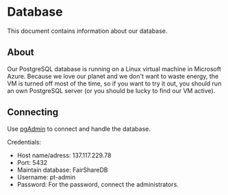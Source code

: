 # Database

This document contains information about our database.

## About

Our PostgreSQL database is running on a Linux virtual machine in Microsoft Azure.
Because we love our planet and we don't want to waste energy, the VM is turned off most of the time, so if you want to try it out, you should run an own PostgreSQL server (or you should be lucky to find our VM active).

## Connecting

Use [pgAdmin](https://www.pgadmin.org/) to connect and handle the database.

Credentials:
+ Host name/adress: 137.117.229.78
+ Port: 5432
+ Maintain database: FairShareDB
+ Username: pt-admin
+ Password: For the password, connect the administrators.